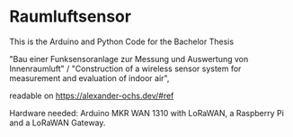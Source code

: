 # Raumluftsensor

This is the Arduino and Python Code for the Bachelor Thesis

"Bau einer Funksensoranlage zur Messung und Auswertung von Innenraumluft" / "Construction of a wireless sensor system for measurement and evaluation of indoor air",

readable on https://alexander-ochs.dev/#ref

Hardware needed: Arduino MKR WAN 1310 with LoRaWAN, a Raspberry Pi and a LoRaWAN Gateway.
